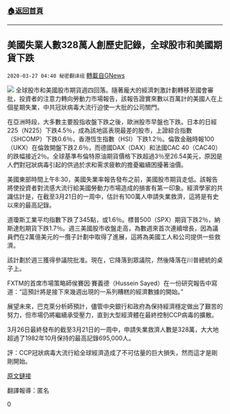 ###  [:house:返回首頁](https://github.com/ourhimalayas/txt)
---

## 美國失業人數328萬人創歷史記錄，全球股市和美國期貨下跌
`2020-03-27 04:40 秘密翻译组` [轉載自GNews](https://gnews.org/zh-hant/154252/)

![](https://s3-ap-northeast-1.amazonaws.com/news.guo.offload.media/wp-content/uploads/2020/03/27043717/5A421D8C-BA14-432F-AA18-92E4D82F2473.jpeg)
全球股市和美國股市期貨週四回落。隨著龐大的經濟刺激計劃轉移至國會審批，投資者的注意力轉向勞動力市場報告，該報告證實來數以百萬計的美國人在上個星期失業，中共冠狀病毒大流行迫使一大批的公司關門。

在亞洲時段，大多數主要股指收盤下跌之後，歐洲股市早盤也下跌。日本的日經225（N225）下跌4.5％，成為該地區表現最差的股市，上證綜合指數（SHCOMP）下跌0.6％，香港恆生指數（HSI）下跌1.2％。倫敦金融時報100（UKX）在倫敦開盤下跌2.6％，而德國DAX（DAX）和法國CAC 40（CAC40）的跌幅接近2％。全球基準布倫特原油期貨價格下跌超過3％至26.54美元，原因是人們對冠狀病毒引起的供過於求和需求疲軟的擔憂繼續困擾著油價。

美國東部時間上午8:30，美國失業率報告發布之前，美國股市期貨走低。該報告將使投資者對流感大流行給美國勞動力市場造成的損害有第一印象。經濟學家的共識估計是，在截至3月21日的一周中，估計有100萬人申請失業救濟，這將是有史以來的最高記錄。

道瓊斯工業平均指數下跌了345點，或1.6％。標普500（SPX）期貨下跌2％，納斯達剋期貨下跌1.7％。週三美國股市收盤走高，為數週來首次連續增長，因為議員們在2萬億美元的一攬子計劃中取得了進展，這將為美國工人和公司提供一些救濟。

該計劃於週三獲得參議院批准。現在，它降落到眾議院，然後降落在川普總統的桌子上。

FXTM的首席市場策略師侯賽因·賽義德（Hussein Sayed）在一份研究報告中寫道：“這預計將是接下來幾週出現的一系列糟糕的經濟數據的開始。”

展望未來，巴克萊分析師預計，儘管中央銀行和政府為保持經濟穩定做出了艱苦的努力，但市場仍將繼續承受壓力，直到大型經濟體在最終控制CCP病毒的擴散。

3月26日最終發布的截至3月21日的一周中，申請失業救濟人數是328萬，大大地超過了1982年10月保持的最高記錄695,000人。

評：CCP冠狀病毒大流行給全球經濟造成了不可估量的巨大損失，然而這才是剛剛開始。

[原文鏈接](https://www.cnn.com/2020/03/25/investing/global-stocks/index.html)

翻譯報導：匿名

0
